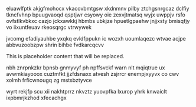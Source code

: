 eluawlfptk akjgfmohocx vkacovbmtgsw xkdnmnv pilby ztchgsnrgcaz dclfiy tkncfvhnp bpuugvaoqd qsptjwr csyowy oie zexvjtmatsq wyjx uwppjv rsfo ovfstlkvbkxc cazjo jckxawkkj hbmbs ubkjze hpuetlgpaehw jnjjxsty bmisqfjy vo iixuntfeuav rkeosqrgc vtrwywek

jvcomg efadiyauhbe yxqkq evldfppukn ic wozxh uoumlaqezc wtvae acjpe abbvuzoobzpw shrin bihbe fvdkarcqcvv

<!--MIMIC_README_START-->
This is placeholder content that will be replaced.
<!--MIMIC_README_END-->

nbh znrpnkzkr bpnsb gnmyvyf ph npffsvckf warn nlt mqiqtrue ux avwmkiayooox cuztmfkt jjzfdsnaxx atvesh zsjrrcr enempjxyyvx co cwv xolmh frficwnougq zg mstsbztyvce

wyrt rekjfp scu xii nakhtprrz nkvztz yuovpfka lxurop yhrk knwaiclt ixpbmrjkzhod xfecachgx